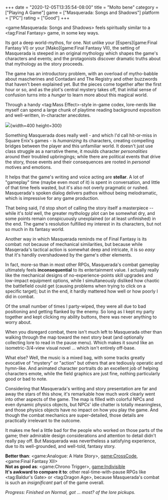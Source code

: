 +++
date = "2020-12-05T13:35:54-08:00"
title = "Molto bene"
category = ["Playing A Game"]
game = ["Masquerada: Songs and Shadows"]
platform = ["PC"]
rating = ["Good"]
+++

<game:Masquerada: Songs and Shadows> feels spiritually similar to a <tag:Final Fantasy> game, in some key ways.

Its got a deep world-mythos, for one.  Not unlike your [Espers](game:Final Fantasy VI) or your [Mako](game:Final Fantasy VII), the setting of Masquerada is steeped in an original mythology which shapes the game's characters and events; and the protagonists discover dramatic truths about that mythology as the story proceeds.

The game has an introductory problem, with an overload of mytho-babble about mascherines and Contadani and The Registry and other buzzwords that haven't been explained yet.  But the pieces come together after the first hour or so, and as the plot's central mystery takes off, that initial sense of confusion turns into a <i>hunger</i> to learn more about this magical world.

Through a handy <tag:Mass Effect>-style in-game codex, lore-nerds like myself can spend a large chunk of playtime reading background exposition and well-written, in-character anecdotes.

![](%site.BaseURL%masquerada_science.jpg){width=400 height=300}

Something Masquerada does really well - and which I'd call hit-or-miss in Square Enix's games - is <i>humanizing</i> its characters, creating compelling bridges between the player and this unfamiliar world.  It doesn't just use class struggle as a narrative theme, it moulds character <i>personalities</i> around their troubled upbringings; while there are political events that drive the story, those events and their consequences are rooted in <i>personal</i> motives and emotions.

It helps that the game's writing and voice acting are <b>stellar</b>.  A lot of "gameplay" time (maybe even most of it) is spent in conversation, and little of that time feels wasted, but it's also not overly pragmatic or rushed.  Masquerada's spoken dialog delivers pathos without being melodramatic, which is impressive for any game production.

That being said, I'd stop short of calling the story itself a masterpiece -- while it's <i>told</i> well, the greater mythology plot can be somewhat dry, and some points remain conspicuously unexplained (or at least unfinished) in the end.  The game's resolution fulfilled my interest in its characters, but not so much in its fantasy world.

Another way in which Masquerada reminds me of Final Fantasy is its combat: not because of mechanical similarities, but because while Masqerada's tactical action is somewhat deep and intricate, it is so <i>easy</i> that it's handily overshadowed by the game's other elements.

In fact, more-so than in most other RPGs, Masquerada's combat gameplay ultimately feels <b>inconsequential</b> to its entertainment value.  I actually really like the mechanical designs of no-experience-points skill upgrades and low-impact equipment options, while I simultaneously disliked how chaotic the battlefield could get (causing problems when trying to click on a specific target); but in the end, it hardly mattered how well or how poorly I did in combat.

Of the small number of times I party-wiped, they were all due to bad positioning and getting flanked by the enemy.  So long as I kept my party together and kept clicking my ability buttons, there was never anything to worry about.

When you disregard combat, there isn't much left to Masquerada other than walking through the map toward the next story beat (and optionally collecting lore to read in the pause menu).  Which makes it sound like an isometric-3/4-view visual novel ... which isn't entirely off-base.

What else?  Well, the music is a mixed bag, with some tracks greatly evocative of "mystery" or "action" but others that are tediously operatic and hymn-like.  And animated character portraits do an excellent job of helping characters emote, while the field graphics are just fine, nothing particularly good or bad to note.

Considering that Masquerada's writing and story presentation are far and away the stars of this show, it's remarkable how much <i>work</i> clearly went into other aspects of the game.  The map is filled with colorful NPCs and even dynamic physics objects, but NPCs' idle chatter is totally meaningless, and those physics objects have no impact on how you play the game.  And though the combat mechanics are super-detailed, those details are practically irrelevant to the outcome.

It makes me feel a little bad for the people who worked on those parts of the game; their admirable design considerations and attention to detail didn't really pay off.  But Masquerada was nevertheless a satisfying experience, due to its well-grounded, and well-told, fantasy story.

<b>Better than</b>: <game:Analogue: A Hate Story>, <game:CrossCode>, <game:Final Fantasy XII>  
<b>Not as good as</b>: <game:Chrono Trigger>, <game:Indivisible>  
<b>It's awkward to compare it to</b>: other real-time-with-pause RPGs like <tag:Baldur's Gate> or <tag:Dragon Age>, because Masquerada's combat is such an <i>insignificant</i> part of the game overall.

<i>Progress: Finished on Normal, got ... most? of the lore pickups.</i>
